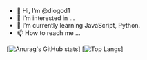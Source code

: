 - 👋 Hi, I’m @diogod1
- 👀 I’m interested in ...
- 🌱 I’m currently learning JavaScript, Python.
- 📫 How to reach me ...

<!---
diogod1/diogod1 is a ✨ special ✨ repository because its `README.md` (this file) appears on your GitHub profile.
You can click the Preview link to take a look at your changes.
--->
[![Anurag's GitHub stats](https://github-readme-stats.vercel.app/api?username=diogod1&theme=nord)]
[![Top Langs](https://github-readme-stats.vercel.app/api/top-langs/?username=diogod1&theme=nord)]
